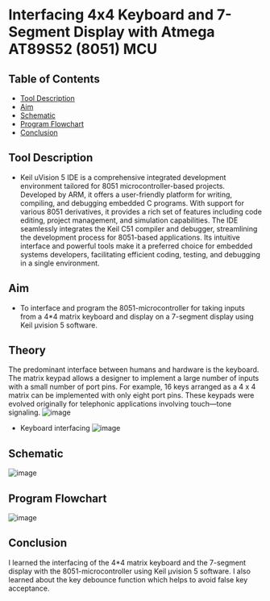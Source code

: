 Interfacing 4x4 Keyboard and 7-Segment Display with Atmega AT89S52 (8051) MCU <a name="TOP"></a>
===================

## Table of Contents
* [Tool Description](#Tool-Description)
* [Aim](#Aim)
* [Schematic](#Schematic)
* [Program Flowchart](#Program-Flowchart)
* [Conclusion](#Conclusion)

## Tool Description
* Keil uVision 5 IDE is a comprehensive integrated development environment tailored for 8051 microcontroller-based projects. Developed by ARM, it offers a user-friendly platform for writing, compiling, and debugging embedded C programs. With support for various 8051 derivatives, it provides a rich set of features including code editing, project management, and simulation capabilities. The IDE seamlessly integrates the Keil C51 compiler and debugger, streamlining the development process for 8051-based applications. Its intuitive interface and powerful tools make it a preferred choice for embedded systems developers, facilitating efficient coding, testing, and debugging in a single environment.

## Aim
* To interface and program the 8051-microcontroller for taking inputs from a 4*4 matrix keyboard and display on a 7-segment display using Keil μvision 5 software.

## Theory
The predominant interface between humans and hardware is the keyboard. The matrix keypad allows a designer to implement a large number of inputs with a small number of port pins. For example, 16 keys arranged as a 4 x 4 matrix can be implemented with only eight port pins. These keypads were evolved originally for telephonic applications involving touch—tone signaling.
![image](https://github.com/Nirvan007/8051_MCU/assets/127144315/634c18d1-6283-43aa-98f1-826cff11889c)

* Keyboard interfacing
  ![image](https://github.com/Nirvan007/8051_MCU/assets/127144315/37c249a8-1c1d-4f3a-8267-e68966ed7034)

## Schematic
![image](https://github.com/Nirvan007/8051_MCU/assets/127144315/4b93648b-556f-42a8-8722-4b61e1f75d4e)

## Program Flowchart
![image](https://github.com/Nirvan007/8051_MCU/assets/127144315/d8bd778d-c6f7-45a8-a35b-cd0088ad7a4b)

## Conclusion
I learned the interfacing of the 4*4 matrix keyboard and the 7-segment display with the 8051-microcontroller using Keil μvision 5 software. I also learned about the key debounce function which helps to avoid false key acceptance.
